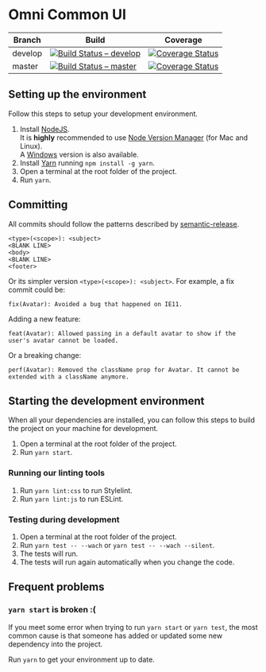 # Omni Common UI

Branch | Build | Coverage
------ | --- | ---
develop | [![Build Status – develop](https://travis-ci.org/e1-bsd/omni-common-ui.svg?branch=develop)](https://travis-ci.org/e1-bsd/omni-common-ui) | [![Coverage Status](https://coveralls.io/repos/github/e1-bsd/omni-common-ui/badge.svg?branch=develop)](https://coveralls.io/github/e1-bsd/omni-common-ui?branch=develop)
master | [![Build Status – master](https://travis-ci.org/e1-bsd/omni-common-ui.svg?branch=master)](https://travis-ci.org/e1-bsd/omni-common-ui) | [![Coverage Status](https://coveralls.io/repos/github/e1-bsd/omni-common-ui/badge.svg)](https://coveralls.io/github/e1-bsd/omni-common-ui)

## Setting up the environment

Follow this steps to setup your development environment.

1. Install [NodeJS](https://nodejs.org/).  
It is **highly** recommended to use [Node Version Manager](https://github.com/creationix/nvm) (for Mac and Linux).  
A [Windows](https://github.com/coreybutler/nvm-windows) version is also available.
2. Install [Yarn](https://yarnpkg.com/) running `npm install -g yarn`.
3. Open a terminal at the root folder of the project.
4. Run `yarn`.


## Committing

All commits should follow the patterns described by [semantic-release](https://github.com/semantic-release/semantic-release).

```
<type>(<scope>): <subject>
<BLANK LINE>
<body>
<BLANK LINE>
<footer>
```

Or its simpler version `<type>(<scope>): <subject>`. For example, a fix commit could be:

```
fix(Avatar): Avoided a bug that happened on IE11.
```

Adding a new feature:

```
feat(Avatar): Allowed passing in a default avatar to show if the user's avatar cannot be loaded.
```

Or a breaking change:

```
perf(Avatar): Removed the className prop for Avatar. It cannot be extended with a className anymore.
```

## Starting the development environment

When all your dependencies are installed, you can follow this steps to build the project on your machine for development.

1. Open a terminal at the root folder of the project.
2. Run `yarn start`.

### Running our linting tools

1. Run `yarn lint:css` to run Stylelint.
2. Run `yarn lint:js` to run ESLint.

### Testing during development

1. Open a terminal at the root folder of the project.
2. Run `yarn test -- --wach` or `yarn test -- --wach --silent`.
3. The tests will run.
4. The tests will run again automatically when you change the code.

## Frequent problems

### `yarn start` is broken :(

If you meet some error when trying to run `yarn start` or `yarn test`, the most common cause is that someone has added or updated some new dependency into the project.

Run `yarn` to get your environment up to date.